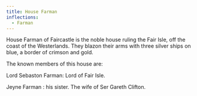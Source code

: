 ```yaml
---
title: House Farman
inflections:
  - Farman
---
```


House Farman of Faircastle is the noble house ruling the Fair Isle, off the coast of the Westerlands. They blazon their arms with three silver ships on blue, a border of crimson and gold.

The known members of this house are:

Lord Sebaston Farman: Lord of Fair Isle.

Jeyne Farman : his sister. The wife of Ser Gareth Clifton.


